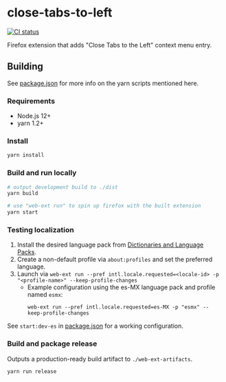 # close-tabs-to-left
<p align="left">
  <a href="https://github.com/ParkerM/close-tabs-to-left/actions"><img alt="CI status" src="https://github.com/ParkerM/close-tabs-to-left/workflows/CI/badge.svg"></a>
</p>

Firefox extension that adds "Close Tabs to the Left" context menu entry.

## Building
See [package.json](./package.json) for more info on the yarn scripts mentioned here.

### Requirements
- Node.js 12+
- yarn 1.2+

### Install
```bash
yarn install
```

### Build and run locally
```bash
# output development build to ./dist
yarn build

# use "web-ext run" to spin up firefox with the built extension 
yarn start
```

### Testing localization
1. Install the desired language pack from
[Dictionaries and Language Packs](https://addons.mozilla.org/en-US/firefox/language-tools/).
1. Create a non-default profile via `about:profiles` and set the preferred language.
1. Launch via `web-ext run --pref intl.locale.requested=<locale-id> -p "<profile-name>" --keep-profile-changes`
    * Example configuration using the es-MX language pack and profile named `esmx`:
      ```
      web-ext run --pref intl.locale.requested=es-MX -p "esmx" --keep-profile-changes
      ```
See `start:dev-es` in [package.json](./package.json) for a working configuration.

### Build and package release
Outputs a production-ready build artifact to `./web-ext-artifacts`.

```bash
yarn run release
```
